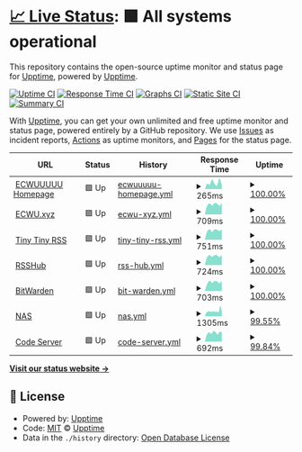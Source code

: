# [📈 Live Status](https://up.ecwuuuuu.com): <!--live status--> **🟩 All systems operational**

This repository contains the open-source uptime monitor and status page for [Upptime](https://upptime.js.org), powered by [Upptime](https://github.com/upptime/upptime).

[![Uptime CI](https://github.com/ecwu/uptime/workflows/Uptime%20CI/badge.svg)](https://github.com/ecwu/uptime/actions?query=workflow%3A%22Uptime+CI%22)
[![Response Time CI](https://github.com/ecwu/uptime/workflows/Response%20Time%20CI/badge.svg)](https://github.com/ecwu/uptime/actions?query=workflow%3A%22Response+Time+CI%22)
[![Graphs CI](https://github.com/ecwu/uptime/workflows/Graphs%20CI/badge.svg)](https://github.com/ecwu/uptime/actions?query=workflow%3A%22Graphs+CI%22)
[![Static Site CI](https://github.com/ecwu/uptime/workflows/Static%20Site%20CI/badge.svg)](https://github.com/ecwu/uptime/actions?query=workflow%3A%22Static+Site+CI%22)
[![Summary CI](https://github.com/ecwu/uptime/workflows/Summary%20CI/badge.svg)](https://github.com/ecwu/uptime/actions?query=workflow%3A%22Summary+CI%22)

With [Upptime](https://upptime.js.org), you can get your own unlimited and free uptime monitor and status page, powered entirely by a GitHub repository. We use [Issues](https://github.com/upptime/upptime/issues) as incident reports, [Actions](https://github.com/ecwu/uptime/actions) as uptime monitors, and [Pages](https://up.ecwuuuuu.com) for the status page.

<!--start: status pages-->
<!-- This summary is generated by Upptime (https://github.com/upptime/upptime) -->
<!-- Do not edit this manually, your changes will be overwritten -->
<!-- prettier-ignore -->
| URL | Status | History | Response Time | Uptime |
| --- | ------ | ------- | ------------- | ------ |
| <img alt="" src="https://favicons.githubusercontent.com/www.ecwuuuuu.com" height="13"> [ECWUUUUU Homepage](https://www.ecwuuuuu.com) | 🟩 Up | [ecwuuuuu-homepage.yml](https://github.com/ecwu/uptime/commits/HEAD/history/ecwuuuuu-homepage.yml) | <details><summary><img alt="Response time graph" src="./graphs/ecwuuuuu-homepage/response-time-week.png" height="20"> 265ms</summary><br><a href="https://up.ecwuuuuu.com/history/ecwuuuuu-homepage"><img alt="Response time 263" src="https://img.shields.io/endpoint?url=https%3A%2F%2Fraw.githubusercontent.com%2Fecwu%2Fuptime%2FHEAD%2Fapi%2Fecwuuuuu-homepage%2Fresponse-time.json"></a><br><a href="https://up.ecwuuuuu.com/history/ecwuuuuu-homepage"><img alt="24-hour response time 181" src="https://img.shields.io/endpoint?url=https%3A%2F%2Fraw.githubusercontent.com%2Fecwu%2Fuptime%2FHEAD%2Fapi%2Fecwuuuuu-homepage%2Fresponse-time-day.json"></a><br><a href="https://up.ecwuuuuu.com/history/ecwuuuuu-homepage"><img alt="7-day response time 265" src="https://img.shields.io/endpoint?url=https%3A%2F%2Fraw.githubusercontent.com%2Fecwu%2Fuptime%2FHEAD%2Fapi%2Fecwuuuuu-homepage%2Fresponse-time-week.json"></a><br><a href="https://up.ecwuuuuu.com/history/ecwuuuuu-homepage"><img alt="30-day response time 287" src="https://img.shields.io/endpoint?url=https%3A%2F%2Fraw.githubusercontent.com%2Fecwu%2Fuptime%2FHEAD%2Fapi%2Fecwuuuuu-homepage%2Fresponse-time-month.json"></a><br><a href="https://up.ecwuuuuu.com/history/ecwuuuuu-homepage"><img alt="1-year response time 263" src="https://img.shields.io/endpoint?url=https%3A%2F%2Fraw.githubusercontent.com%2Fecwu%2Fuptime%2FHEAD%2Fapi%2Fecwuuuuu-homepage%2Fresponse-time-year.json"></a></details> | <details><summary><a href="https://up.ecwuuuuu.com/history/ecwuuuuu-homepage">100.00%</a></summary><a href="https://up.ecwuuuuu.com/history/ecwuuuuu-homepage"><img alt="All-time uptime 100.00%" src="https://img.shields.io/endpoint?url=https%3A%2F%2Fraw.githubusercontent.com%2Fecwu%2Fuptime%2FHEAD%2Fapi%2Fecwuuuuu-homepage%2Fuptime.json"></a><br><a href="https://up.ecwuuuuu.com/history/ecwuuuuu-homepage"><img alt="24-hour uptime 100.00%" src="https://img.shields.io/endpoint?url=https%3A%2F%2Fraw.githubusercontent.com%2Fecwu%2Fuptime%2FHEAD%2Fapi%2Fecwuuuuu-homepage%2Fuptime-day.json"></a><br><a href="https://up.ecwuuuuu.com/history/ecwuuuuu-homepage"><img alt="7-day uptime 100.00%" src="https://img.shields.io/endpoint?url=https%3A%2F%2Fraw.githubusercontent.com%2Fecwu%2Fuptime%2FHEAD%2Fapi%2Fecwuuuuu-homepage%2Fuptime-week.json"></a><br><a href="https://up.ecwuuuuu.com/history/ecwuuuuu-homepage"><img alt="30-day uptime 100.00%" src="https://img.shields.io/endpoint?url=https%3A%2F%2Fraw.githubusercontent.com%2Fecwu%2Fuptime%2FHEAD%2Fapi%2Fecwuuuuu-homepage%2Fuptime-month.json"></a><br><a href="https://up.ecwuuuuu.com/history/ecwuuuuu-homepage"><img alt="1-year uptime 100.00%" src="https://img.shields.io/endpoint?url=https%3A%2F%2Fraw.githubusercontent.com%2Fecwu%2Fuptime%2FHEAD%2Fapi%2Fecwuuuuu-homepage%2Fuptime-year.json"></a></details>
| <img alt="" src="https://favicons.githubusercontent.com/ecwu.xyz" height="13"> [ECWU.xyz](https://ecwu.xyz) | 🟩 Up | [ecwu-xyz.yml](https://github.com/ecwu/uptime/commits/HEAD/history/ecwu-xyz.yml) | <details><summary><img alt="Response time graph" src="./graphs/ecwu-xyz/response-time-week.png" height="20"> 709ms</summary><br><a href="https://up.ecwuuuuu.com/history/ecwu-xyz"><img alt="Response time 484" src="https://img.shields.io/endpoint?url=https%3A%2F%2Fraw.githubusercontent.com%2Fecwu%2Fuptime%2FHEAD%2Fapi%2Fecwu-xyz%2Fresponse-time.json"></a><br><a href="https://up.ecwuuuuu.com/history/ecwu-xyz"><img alt="24-hour response time 792" src="https://img.shields.io/endpoint?url=https%3A%2F%2Fraw.githubusercontent.com%2Fecwu%2Fuptime%2FHEAD%2Fapi%2Fecwu-xyz%2Fresponse-time-day.json"></a><br><a href="https://up.ecwuuuuu.com/history/ecwu-xyz"><img alt="7-day response time 709" src="https://img.shields.io/endpoint?url=https%3A%2F%2Fraw.githubusercontent.com%2Fecwu%2Fuptime%2FHEAD%2Fapi%2Fecwu-xyz%2Fresponse-time-week.json"></a><br><a href="https://up.ecwuuuuu.com/history/ecwu-xyz"><img alt="30-day response time 737" src="https://img.shields.io/endpoint?url=https%3A%2F%2Fraw.githubusercontent.com%2Fecwu%2Fuptime%2FHEAD%2Fapi%2Fecwu-xyz%2Fresponse-time-month.json"></a><br><a href="https://up.ecwuuuuu.com/history/ecwu-xyz"><img alt="1-year response time 484" src="https://img.shields.io/endpoint?url=https%3A%2F%2Fraw.githubusercontent.com%2Fecwu%2Fuptime%2FHEAD%2Fapi%2Fecwu-xyz%2Fresponse-time-year.json"></a></details> | <details><summary><a href="https://up.ecwuuuuu.com/history/ecwu-xyz">100.00%</a></summary><a href="https://up.ecwuuuuu.com/history/ecwu-xyz"><img alt="All-time uptime 99.98%" src="https://img.shields.io/endpoint?url=https%3A%2F%2Fraw.githubusercontent.com%2Fecwu%2Fuptime%2FHEAD%2Fapi%2Fecwu-xyz%2Fuptime.json"></a><br><a href="https://up.ecwuuuuu.com/history/ecwu-xyz"><img alt="24-hour uptime 100.00%" src="https://img.shields.io/endpoint?url=https%3A%2F%2Fraw.githubusercontent.com%2Fecwu%2Fuptime%2FHEAD%2Fapi%2Fecwu-xyz%2Fuptime-day.json"></a><br><a href="https://up.ecwuuuuu.com/history/ecwu-xyz"><img alt="7-day uptime 100.00%" src="https://img.shields.io/endpoint?url=https%3A%2F%2Fraw.githubusercontent.com%2Fecwu%2Fuptime%2FHEAD%2Fapi%2Fecwu-xyz%2Fuptime-week.json"></a><br><a href="https://up.ecwuuuuu.com/history/ecwu-xyz"><img alt="30-day uptime 100.00%" src="https://img.shields.io/endpoint?url=https%3A%2F%2Fraw.githubusercontent.com%2Fecwu%2Fuptime%2FHEAD%2Fapi%2Fecwu-xyz%2Fuptime-month.json"></a><br><a href="https://up.ecwuuuuu.com/history/ecwu-xyz"><img alt="1-year uptime 99.98%" src="https://img.shields.io/endpoint?url=https%3A%2F%2Fraw.githubusercontent.com%2Fecwu%2Fuptime%2FHEAD%2Fapi%2Fecwu-xyz%2Fuptime-year.json"></a></details>
| <img alt="" src="https://favicons.githubusercontent.com/rss.ecwu.xyz" height="13"> [Tiny Tiny RSS](https://rss.ecwu.xyz) | 🟩 Up | [tiny-tiny-rss.yml](https://github.com/ecwu/uptime/commits/HEAD/history/tiny-tiny-rss.yml) | <details><summary><img alt="Response time graph" src="./graphs/tiny-tiny-rss/response-time-week.png" height="20"> 751ms</summary><br><a href="https://up.ecwuuuuu.com/history/tiny-tiny-rss"><img alt="Response time 837" src="https://img.shields.io/endpoint?url=https%3A%2F%2Fraw.githubusercontent.com%2Fecwu%2Fuptime%2FHEAD%2Fapi%2Ftiny-tiny-rss%2Fresponse-time.json"></a><br><a href="https://up.ecwuuuuu.com/history/tiny-tiny-rss"><img alt="24-hour response time 832" src="https://img.shields.io/endpoint?url=https%3A%2F%2Fraw.githubusercontent.com%2Fecwu%2Fuptime%2FHEAD%2Fapi%2Ftiny-tiny-rss%2Fresponse-time-day.json"></a><br><a href="https://up.ecwuuuuu.com/history/tiny-tiny-rss"><img alt="7-day response time 751" src="https://img.shields.io/endpoint?url=https%3A%2F%2Fraw.githubusercontent.com%2Fecwu%2Fuptime%2FHEAD%2Fapi%2Ftiny-tiny-rss%2Fresponse-time-week.json"></a><br><a href="https://up.ecwuuuuu.com/history/tiny-tiny-rss"><img alt="30-day response time 781" src="https://img.shields.io/endpoint?url=https%3A%2F%2Fraw.githubusercontent.com%2Fecwu%2Fuptime%2FHEAD%2Fapi%2Ftiny-tiny-rss%2Fresponse-time-month.json"></a><br><a href="https://up.ecwuuuuu.com/history/tiny-tiny-rss"><img alt="1-year response time 837" src="https://img.shields.io/endpoint?url=https%3A%2F%2Fraw.githubusercontent.com%2Fecwu%2Fuptime%2FHEAD%2Fapi%2Ftiny-tiny-rss%2Fresponse-time-year.json"></a></details> | <details><summary><a href="https://up.ecwuuuuu.com/history/tiny-tiny-rss">100.00%</a></summary><a href="https://up.ecwuuuuu.com/history/tiny-tiny-rss"><img alt="All-time uptime 100.00%" src="https://img.shields.io/endpoint?url=https%3A%2F%2Fraw.githubusercontent.com%2Fecwu%2Fuptime%2FHEAD%2Fapi%2Ftiny-tiny-rss%2Fuptime.json"></a><br><a href="https://up.ecwuuuuu.com/history/tiny-tiny-rss"><img alt="24-hour uptime 100.00%" src="https://img.shields.io/endpoint?url=https%3A%2F%2Fraw.githubusercontent.com%2Fecwu%2Fuptime%2FHEAD%2Fapi%2Ftiny-tiny-rss%2Fuptime-day.json"></a><br><a href="https://up.ecwuuuuu.com/history/tiny-tiny-rss"><img alt="7-day uptime 100.00%" src="https://img.shields.io/endpoint?url=https%3A%2F%2Fraw.githubusercontent.com%2Fecwu%2Fuptime%2FHEAD%2Fapi%2Ftiny-tiny-rss%2Fuptime-week.json"></a><br><a href="https://up.ecwuuuuu.com/history/tiny-tiny-rss"><img alt="30-day uptime 100.00%" src="https://img.shields.io/endpoint?url=https%3A%2F%2Fraw.githubusercontent.com%2Fecwu%2Fuptime%2FHEAD%2Fapi%2Ftiny-tiny-rss%2Fuptime-month.json"></a><br><a href="https://up.ecwuuuuu.com/history/tiny-tiny-rss"><img alt="1-year uptime 100.00%" src="https://img.shields.io/endpoint?url=https%3A%2F%2Fraw.githubusercontent.com%2Fecwu%2Fuptime%2FHEAD%2Fapi%2Ftiny-tiny-rss%2Fuptime-year.json"></a></details>
| <img alt="" src="https://favicons.githubusercontent.com/r.ecwu.xyz" height="13"> [RSSHub](https://r.ecwu.xyz) | 🟩 Up | [rss-hub.yml](https://github.com/ecwu/uptime/commits/HEAD/history/rss-hub.yml) | <details><summary><img alt="Response time graph" src="./graphs/rss-hub/response-time-week.png" height="20"> 724ms</summary><br><a href="https://up.ecwuuuuu.com/history/rss-hub"><img alt="Response time 782" src="https://img.shields.io/endpoint?url=https%3A%2F%2Fraw.githubusercontent.com%2Fecwu%2Fuptime%2FHEAD%2Fapi%2Frss-hub%2Fresponse-time.json"></a><br><a href="https://up.ecwuuuuu.com/history/rss-hub"><img alt="24-hour response time 806" src="https://img.shields.io/endpoint?url=https%3A%2F%2Fraw.githubusercontent.com%2Fecwu%2Fuptime%2FHEAD%2Fapi%2Frss-hub%2Fresponse-time-day.json"></a><br><a href="https://up.ecwuuuuu.com/history/rss-hub"><img alt="7-day response time 724" src="https://img.shields.io/endpoint?url=https%3A%2F%2Fraw.githubusercontent.com%2Fecwu%2Fuptime%2FHEAD%2Fapi%2Frss-hub%2Fresponse-time-week.json"></a><br><a href="https://up.ecwuuuuu.com/history/rss-hub"><img alt="30-day response time 735" src="https://img.shields.io/endpoint?url=https%3A%2F%2Fraw.githubusercontent.com%2Fecwu%2Fuptime%2FHEAD%2Fapi%2Frss-hub%2Fresponse-time-month.json"></a><br><a href="https://up.ecwuuuuu.com/history/rss-hub"><img alt="1-year response time 782" src="https://img.shields.io/endpoint?url=https%3A%2F%2Fraw.githubusercontent.com%2Fecwu%2Fuptime%2FHEAD%2Fapi%2Frss-hub%2Fresponse-time-year.json"></a></details> | <details><summary><a href="https://up.ecwuuuuu.com/history/rss-hub">100.00%</a></summary><a href="https://up.ecwuuuuu.com/history/rss-hub"><img alt="All-time uptime 100.00%" src="https://img.shields.io/endpoint?url=https%3A%2F%2Fraw.githubusercontent.com%2Fecwu%2Fuptime%2FHEAD%2Fapi%2Frss-hub%2Fuptime.json"></a><br><a href="https://up.ecwuuuuu.com/history/rss-hub"><img alt="24-hour uptime 100.00%" src="https://img.shields.io/endpoint?url=https%3A%2F%2Fraw.githubusercontent.com%2Fecwu%2Fuptime%2FHEAD%2Fapi%2Frss-hub%2Fuptime-day.json"></a><br><a href="https://up.ecwuuuuu.com/history/rss-hub"><img alt="7-day uptime 100.00%" src="https://img.shields.io/endpoint?url=https%3A%2F%2Fraw.githubusercontent.com%2Fecwu%2Fuptime%2FHEAD%2Fapi%2Frss-hub%2Fuptime-week.json"></a><br><a href="https://up.ecwuuuuu.com/history/rss-hub"><img alt="30-day uptime 100.00%" src="https://img.shields.io/endpoint?url=https%3A%2F%2Fraw.githubusercontent.com%2Fecwu%2Fuptime%2FHEAD%2Fapi%2Frss-hub%2Fuptime-month.json"></a><br><a href="https://up.ecwuuuuu.com/history/rss-hub"><img alt="1-year uptime 100.00%" src="https://img.shields.io/endpoint?url=https%3A%2F%2Fraw.githubusercontent.com%2Fecwu%2Fuptime%2FHEAD%2Fapi%2Frss-hub%2Fuptime-year.json"></a></details>
| <img alt="" src="https://favicons.githubusercontent.com/k.ecwu.xyz" height="13"> [BitWarden](https://k.ecwu.xyz) | 🟩 Up | [bit-warden.yml](https://github.com/ecwu/uptime/commits/HEAD/history/bit-warden.yml) | <details><summary><img alt="Response time graph" src="./graphs/bit-warden/response-time-week.png" height="20"> 703ms</summary><br><a href="https://up.ecwuuuuu.com/history/bit-warden"><img alt="Response time 771" src="https://img.shields.io/endpoint?url=https%3A%2F%2Fraw.githubusercontent.com%2Fecwu%2Fuptime%2FHEAD%2Fapi%2Fbit-warden%2Fresponse-time.json"></a><br><a href="https://up.ecwuuuuu.com/history/bit-warden"><img alt="24-hour response time 791" src="https://img.shields.io/endpoint?url=https%3A%2F%2Fraw.githubusercontent.com%2Fecwu%2Fuptime%2FHEAD%2Fapi%2Fbit-warden%2Fresponse-time-day.json"></a><br><a href="https://up.ecwuuuuu.com/history/bit-warden"><img alt="7-day response time 703" src="https://img.shields.io/endpoint?url=https%3A%2F%2Fraw.githubusercontent.com%2Fecwu%2Fuptime%2FHEAD%2Fapi%2Fbit-warden%2Fresponse-time-week.json"></a><br><a href="https://up.ecwuuuuu.com/history/bit-warden"><img alt="30-day response time 730" src="https://img.shields.io/endpoint?url=https%3A%2F%2Fraw.githubusercontent.com%2Fecwu%2Fuptime%2FHEAD%2Fapi%2Fbit-warden%2Fresponse-time-month.json"></a><br><a href="https://up.ecwuuuuu.com/history/bit-warden"><img alt="1-year response time 771" src="https://img.shields.io/endpoint?url=https%3A%2F%2Fraw.githubusercontent.com%2Fecwu%2Fuptime%2FHEAD%2Fapi%2Fbit-warden%2Fresponse-time-year.json"></a></details> | <details><summary><a href="https://up.ecwuuuuu.com/history/bit-warden">100.00%</a></summary><a href="https://up.ecwuuuuu.com/history/bit-warden"><img alt="All-time uptime 100.00%" src="https://img.shields.io/endpoint?url=https%3A%2F%2Fraw.githubusercontent.com%2Fecwu%2Fuptime%2FHEAD%2Fapi%2Fbit-warden%2Fuptime.json"></a><br><a href="https://up.ecwuuuuu.com/history/bit-warden"><img alt="24-hour uptime 100.00%" src="https://img.shields.io/endpoint?url=https%3A%2F%2Fraw.githubusercontent.com%2Fecwu%2Fuptime%2FHEAD%2Fapi%2Fbit-warden%2Fuptime-day.json"></a><br><a href="https://up.ecwuuuuu.com/history/bit-warden"><img alt="7-day uptime 100.00%" src="https://img.shields.io/endpoint?url=https%3A%2F%2Fraw.githubusercontent.com%2Fecwu%2Fuptime%2FHEAD%2Fapi%2Fbit-warden%2Fuptime-week.json"></a><br><a href="https://up.ecwuuuuu.com/history/bit-warden"><img alt="30-day uptime 100.00%" src="https://img.shields.io/endpoint?url=https%3A%2F%2Fraw.githubusercontent.com%2Fecwu%2Fuptime%2FHEAD%2Fapi%2Fbit-warden%2Fuptime-month.json"></a><br><a href="https://up.ecwuuuuu.com/history/bit-warden"><img alt="1-year uptime 100.00%" src="https://img.shields.io/endpoint?url=https%3A%2F%2Fraw.githubusercontent.com%2Fecwu%2Fuptime%2FHEAD%2Fapi%2Fbit-warden%2Fuptime-year.json"></a></details>
| <img alt="" src="https://favicons.githubusercontent.com/ddns.ecwuuuuu.com" height="13"> [NAS](https://ddns.ecwuuuuu.com) | 🟩 Up | [nas.yml](https://github.com/ecwu/uptime/commits/HEAD/history/nas.yml) | <details><summary><img alt="Response time graph" src="./graphs/nas/response-time-week.png" height="20"> 1305ms</summary><br><a href="https://up.ecwuuuuu.com/history/nas"><img alt="Response time 1467" src="https://img.shields.io/endpoint?url=https%3A%2F%2Fraw.githubusercontent.com%2Fecwu%2Fuptime%2FHEAD%2Fapi%2Fnas%2Fresponse-time.json"></a><br><a href="https://up.ecwuuuuu.com/history/nas"><img alt="24-hour response time 1978" src="https://img.shields.io/endpoint?url=https%3A%2F%2Fraw.githubusercontent.com%2Fecwu%2Fuptime%2FHEAD%2Fapi%2Fnas%2Fresponse-time-day.json"></a><br><a href="https://up.ecwuuuuu.com/history/nas"><img alt="7-day response time 1305" src="https://img.shields.io/endpoint?url=https%3A%2F%2Fraw.githubusercontent.com%2Fecwu%2Fuptime%2FHEAD%2Fapi%2Fnas%2Fresponse-time-week.json"></a><br><a href="https://up.ecwuuuuu.com/history/nas"><img alt="30-day response time 1359" src="https://img.shields.io/endpoint?url=https%3A%2F%2Fraw.githubusercontent.com%2Fecwu%2Fuptime%2FHEAD%2Fapi%2Fnas%2Fresponse-time-month.json"></a><br><a href="https://up.ecwuuuuu.com/history/nas"><img alt="1-year response time 1467" src="https://img.shields.io/endpoint?url=https%3A%2F%2Fraw.githubusercontent.com%2Fecwu%2Fuptime%2FHEAD%2Fapi%2Fnas%2Fresponse-time-year.json"></a></details> | <details><summary><a href="https://up.ecwuuuuu.com/history/nas">99.55%</a></summary><a href="https://up.ecwuuuuu.com/history/nas"><img alt="All-time uptime 98.91%" src="https://img.shields.io/endpoint?url=https%3A%2F%2Fraw.githubusercontent.com%2Fecwu%2Fuptime%2FHEAD%2Fapi%2Fnas%2Fuptime.json"></a><br><a href="https://up.ecwuuuuu.com/history/nas"><img alt="24-hour uptime 98.22%" src="https://img.shields.io/endpoint?url=https%3A%2F%2Fraw.githubusercontent.com%2Fecwu%2Fuptime%2FHEAD%2Fapi%2Fnas%2Fuptime-day.json"></a><br><a href="https://up.ecwuuuuu.com/history/nas"><img alt="7-day uptime 99.55%" src="https://img.shields.io/endpoint?url=https%3A%2F%2Fraw.githubusercontent.com%2Fecwu%2Fuptime%2FHEAD%2Fapi%2Fnas%2Fuptime-week.json"></a><br><a href="https://up.ecwuuuuu.com/history/nas"><img alt="30-day uptime 99.66%" src="https://img.shields.io/endpoint?url=https%3A%2F%2Fraw.githubusercontent.com%2Fecwu%2Fuptime%2FHEAD%2Fapi%2Fnas%2Fuptime-month.json"></a><br><a href="https://up.ecwuuuuu.com/history/nas"><img alt="1-year uptime 98.91%" src="https://img.shields.io/endpoint?url=https%3A%2F%2Fraw.githubusercontent.com%2Fecwu%2Fuptime%2FHEAD%2Fapi%2Fnas%2Fuptime-year.json"></a></details>
| <img alt="" src="https://favicons.githubusercontent.com/cs.ecwuuuuu.com" height="13"> [Code Server](https://cs.ecwuuuuu.com) | 🟩 Up | [code-server.yml](https://github.com/ecwu/uptime/commits/HEAD/history/code-server.yml) | <details><summary><img alt="Response time graph" src="./graphs/code-server/response-time-week.png" height="20"> 692ms</summary><br><a href="https://up.ecwuuuuu.com/history/code-server"><img alt="Response time 944" src="https://img.shields.io/endpoint?url=https%3A%2F%2Fraw.githubusercontent.com%2Fecwu%2Fuptime%2FHEAD%2Fapi%2Fcode-server%2Fresponse-time.json"></a><br><a href="https://up.ecwuuuuu.com/history/code-server"><img alt="24-hour response time 753" src="https://img.shields.io/endpoint?url=https%3A%2F%2Fraw.githubusercontent.com%2Fecwu%2Fuptime%2FHEAD%2Fapi%2Fcode-server%2Fresponse-time-day.json"></a><br><a href="https://up.ecwuuuuu.com/history/code-server"><img alt="7-day response time 692" src="https://img.shields.io/endpoint?url=https%3A%2F%2Fraw.githubusercontent.com%2Fecwu%2Fuptime%2FHEAD%2Fapi%2Fcode-server%2Fresponse-time-week.json"></a><br><a href="https://up.ecwuuuuu.com/history/code-server"><img alt="30-day response time 711" src="https://img.shields.io/endpoint?url=https%3A%2F%2Fraw.githubusercontent.com%2Fecwu%2Fuptime%2FHEAD%2Fapi%2Fcode-server%2Fresponse-time-month.json"></a><br><a href="https://up.ecwuuuuu.com/history/code-server"><img alt="1-year response time 944" src="https://img.shields.io/endpoint?url=https%3A%2F%2Fraw.githubusercontent.com%2Fecwu%2Fuptime%2FHEAD%2Fapi%2Fcode-server%2Fresponse-time-year.json"></a></details> | <details><summary><a href="https://up.ecwuuuuu.com/history/code-server">99.84%</a></summary><a href="https://up.ecwuuuuu.com/history/code-server"><img alt="All-time uptime 99.91%" src="https://img.shields.io/endpoint?url=https%3A%2F%2Fraw.githubusercontent.com%2Fecwu%2Fuptime%2FHEAD%2Fapi%2Fcode-server%2Fuptime.json"></a><br><a href="https://up.ecwuuuuu.com/history/code-server"><img alt="24-hour uptime 98.91%" src="https://img.shields.io/endpoint?url=https%3A%2F%2Fraw.githubusercontent.com%2Fecwu%2Fuptime%2FHEAD%2Fapi%2Fcode-server%2Fuptime-day.json"></a><br><a href="https://up.ecwuuuuu.com/history/code-server"><img alt="7-day uptime 99.84%" src="https://img.shields.io/endpoint?url=https%3A%2F%2Fraw.githubusercontent.com%2Fecwu%2Fuptime%2FHEAD%2Fapi%2Fcode-server%2Fuptime-week.json"></a><br><a href="https://up.ecwuuuuu.com/history/code-server"><img alt="30-day uptime 99.96%" src="https://img.shields.io/endpoint?url=https%3A%2F%2Fraw.githubusercontent.com%2Fecwu%2Fuptime%2FHEAD%2Fapi%2Fcode-server%2Fuptime-month.json"></a><br><a href="https://up.ecwuuuuu.com/history/code-server"><img alt="1-year uptime 99.91%" src="https://img.shields.io/endpoint?url=https%3A%2F%2Fraw.githubusercontent.com%2Fecwu%2Fuptime%2FHEAD%2Fapi%2Fcode-server%2Fuptime-year.json"></a></details>

<!--end: status pages-->

[**Visit our status website →**](https://up.ecwuuuuu.com)

## 📄 License

- Powered by: [Upptime](https://github.com/upptime/upptime)
- Code: [MIT](./LICENSE) © [Upptime](https://upptime.js.org)
- Data in the `./history` directory: [Open Database License](https://opendatacommons.org/licenses/odbl/1-0/)

